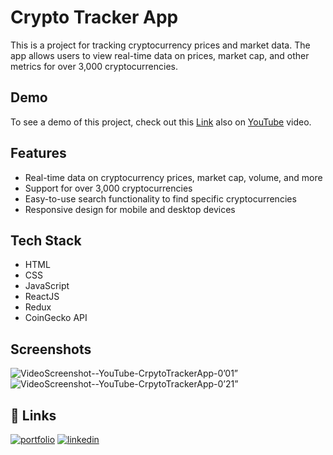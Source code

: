 
# Crypto Tracker App

This is a project for tracking cryptocurrency prices and market data. The app allows users to view real-time data on prices, market cap, and other metrics for over 3,000 cryptocurrencies.





## Demo

To see a demo of this project, check out this [Link](https://crpyto-tracker-app.netlify.app/) also on [YouTube](https://www.youtube.com/watch?v=W3gRXqBCFjE&ab_channel=HarshBaldaniya) video.



## Features

- Real-time data on cryptocurrency prices, market cap, volume, and more
- Support for over 3,000 cryptocurrencies
- Easy-to-use search functionality to find specific cryptocurrencies
- Responsive design for mobile and desktop devices








## Tech Stack

- HTML
- CSS
- JavaScript
- ReactJS
- Redux
- CoinGecko API




## Screenshots

![VideoScreenshot--YouTube-CrpytoTrackerApp-0’01”](https://user-images.githubusercontent.com/89580214/229359100-58327b7f-bb9d-40ed-b0aa-8082c3103c6d.jpg)
![VideoScreenshot--YouTube-CrpytoTrackerApp-0’21”](https://user-images.githubusercontent.com/89580214/229359107-2a3aec52-3a0a-4e1c-bcf6-3c710ef05fc6.jpg)


## 🔗 Links
[![portfolio](https://img.shields.io/badge/my_portfolio-000?style=for-the-badge&logo=ko-fi&logoColor=white)](https://www.harshbaldaniya.com/)
[![linkedin](https://img.shields.io/badge/linkedin-0A66C2?style=for-the-badge&logo=linkedin&logoColor=white)](https://www.linkedin.com/in/hb134/)

